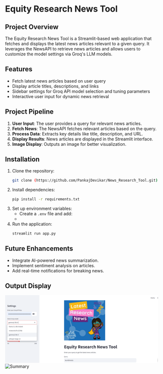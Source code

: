 # Equity Research News Tool

## Project Overview
The Equity Research News Tool is a Streamlit-based web application that fetches and displays the latest news articles relevant to a given query. It leverages the NewsAPI to retrieve news articles and allows users to customize the model settings via Groq's LLM models.

## Features
- Fetch latest news articles based on user query
- Display article titles, descriptions, and links
- Sidebar settings for Groq API model selection and tuning parameters
- Interactive user input for dynamic news retrieval

## Project Pipeline
1. **User Input**: The user provides a query for relevant news articles.
2. **Fetch News**: The NewsAPI fetches relevant articles based on the query.
3. **Process Data**: Extracts key details like title, description, and URL.
4. **Display Results**: News articles are displayed in the Streamlit interface.
5. **Image Display**: Outputs an image for better visualization.

## Installation
1. Clone the repository:
   ```bash
   git clone (https://github.com/PankajDevikar/News_Research_Tool.git)

   ```
2. Install dependencies:
   ```bash
   pip install -r requirements.txt
   ```
3. Set up environment variables:
   - Create a `.env` file and add:
   - 
4. Run the application:
   ```bash
   streamlit run app.py
   ```

## Future Enhancements
- Integrate AI-powered news summarization.
- Implement sentiment analysis on articles.
- Add real-time notifications for breaking news.

## Output Display
![Main UI](https://github.com/PankajDevikar/News_Research_Tool/blob/main/img2.png)
![Summary](https://github.com/PankajDevikar/News_Research_Tool/blob/main/img3.jpg)

